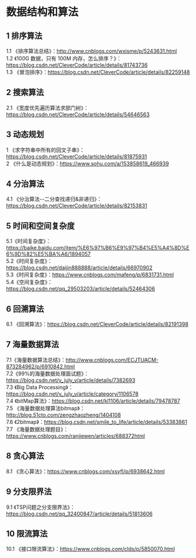 # 数据结构和算法
## 1 排序算法
1.1 《排序算法总结》：http://www.cnblogs.com/wxisme/p/5243631.html  
1.2 《100G 数据，只有 100M 内存，怎么排序？》：https://blog.csdn.net/CleverCode/article/details/81743736  
1.3 《冒泡排序》：https://blog.csdn.net/CleverCode/article/details/82259148  
## 2 搜索算法
2.1 《宽度优先遍历算法求部门树》：https://blog.csdn.net/CleverCode/article/details/54646563  
## 3 动态规划
1 《求字符串中所有的回文子串》：https://blog.csdn.net/CleverCode/article/details/81875931  
2 《什么是动态规划》：https://www.sohu.com/a/153858619_466939  
## 4 分治算法
4.1 《分治算法--二分查找递归&非递归》：https://blog.csdn.net/CleverCode/article/details/82153831  
## 5 时间和空间复杂度
5.1《时间复杂度》：https://baike.baidu.com/item/%E6%97%B6%E9%97%B4%E5%A4%8D%E6%9D%82%E5%BA%A6/1894057  
5.2《时间复杂度》：https://blog.csdn.net/daijin888888/article/details/66970902  
5.3《时间复杂度》：https://www.cnblogs.com/mafeng/p/6831731.html  
5.4《空间复杂度》：https://blog.csdn.net/qq_29503203/article/details/52464306  
## 6 回溯算法
6.1 《回溯算法》：https://blog.csdn.net/CleverCode/article/details/82191398  
## 7 海量数据算法
7.1《海量数据算法总结》：http://www.cnblogs.com/ECJTUACM-873284962/p/6910842.html  
7.2《99%的海量数据处理面试题》：https://blog.csdn.net/v_july_v/article/details/7382693  
7.3 《Big Data Processing》：https://blog.csdn.net/v_july_v/article/category/1106578  
7.4 《bitMap算法》：https://blog.csdn.net/kl1106/article/details/79478787  
7.5 《海量数据处理算法bitmap》：http://blog.51cto.com/zengzhaozheng/1404108  
7.6 《2bitmap》：https://blog.csdn.net/smile_to_life/article/details/53383861  
7.7 《海量数据处理题目》：https://www.cnblogs.com/ranjiewen/articles/688372html  
## 8 贪心算法
8.1 《贪心算法》：https://www.cnblogs.com/xsyfl/p/6938642.html  
## 9 分支限界法
9.1 《TSP问题之分支限界法》：https://blog.csdn.net/qq_32400847/article/details/51813606  
## 10 限流算法
10.1 《接口限流算法》：https://www.cnblogs.com/clds/p/5850070.html  
